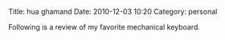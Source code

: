 Title: hua ghamand
Date: 2010-12-03 10:20
Category: personal

Following is a review of my favorite mechanical keyboard.
